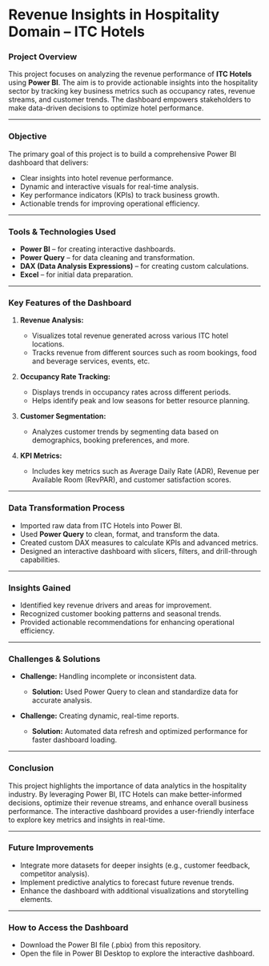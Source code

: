 # Revenue Insights in Hospitality Domain – ITC Hotels

### **Project Overview**
This project focuses on analyzing the revenue performance of **ITC Hotels** using **Power BI**. The aim is to provide actionable insights into the hospitality sector by tracking key business metrics such as occupancy rates, revenue streams, and customer trends. The dashboard empowers stakeholders to make data-driven decisions to optimize hotel performance.

---

### **Objective**
The primary goal of this project is to build a comprehensive Power BI dashboard that delivers:
- Clear insights into hotel revenue performance.
- Dynamic and interactive visuals for real-time analysis.
- Key performance indicators (KPIs) to track business growth.
- Actionable trends for improving operational efficiency.

---

### **Tools & Technologies Used**
- **Power BI** – for creating interactive dashboards.
- **Power Query** – for data cleaning and transformation.
- **DAX (Data Analysis Expressions)** – for creating custom calculations.
- **Excel** – for initial data preparation.

---

### **Key Features of the Dashboard**
1. **Revenue Analysis:**
   - Visualizes total revenue generated across various ITC hotel locations.
   - Tracks revenue from different sources such as room bookings, food and beverage services, events, etc.

2. **Occupancy Rate Tracking:**
   - Displays trends in occupancy rates across different periods.
   - Helps identify peak and low seasons for better resource planning.

3. **Customer Segmentation:**
   - Analyzes customer trends by segmenting data based on demographics, booking preferences, and more.

4. **KPI Metrics:**
   - Includes key metrics such as Average Daily Rate (ADR), Revenue per Available Room (RevPAR), and customer satisfaction scores.

---

### **Data Transformation Process**
- Imported raw data from ITC Hotels into Power BI.
- Used **Power Query** to clean, format, and transform the data.
- Created custom DAX measures to calculate KPIs and advanced metrics.
- Designed an interactive dashboard with slicers, filters, and drill-through capabilities.

---

### **Insights Gained**
- Identified key revenue drivers and areas for improvement.
- Recognized customer booking patterns and seasonal trends.
- Provided actionable recommendations for enhancing operational efficiency.

---

### **Challenges & Solutions**
- **Challenge:** Handling incomplete or inconsistent data.
  - **Solution:** Used Power Query to clean and standardize data for accurate analysis.

- **Challenge:** Creating dynamic, real-time reports.
  - **Solution:** Automated data refresh and optimized performance for faster dashboard loading.

---

### **Conclusion**
This project highlights the importance of data analytics in the hospitality industry. By leveraging Power BI, ITC Hotels can make better-informed decisions, optimize their revenue streams, and enhance overall business performance. The interactive dashboard provides a user-friendly interface to explore key metrics and insights in real-time.

---

### **Future Improvements**
- Integrate more datasets for deeper insights (e.g., customer feedback, competitor analysis).
- Implement predictive analytics to forecast future revenue trends.
- Enhance the dashboard with additional visualizations and storytelling elements.

---

### **How to Access the Dashboard**
- Download the Power BI file (.pbix) from this repository.
- Open the file in Power BI Desktop to explore the interactive dashboard.

